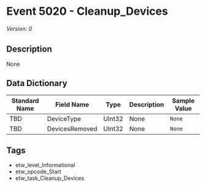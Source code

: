 # Event 5020 - Cleanup_Devices
###### Version: 0

## Description
None

## Data Dictionary
|Standard Name|Field Name|Type|Description|Sample Value|
|---|---|---|---|---|
|TBD|DeviceType|UInt32|None|`None`|
|TBD|DevicesRemoved|UInt32|None|`None`|

## Tags
* etw_level_Informational
* etw_opcode_Start
* etw_task_Cleanup_Devices
